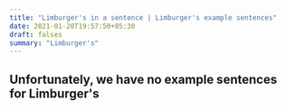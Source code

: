 ```yaml
---
title: "Limburger's in a sentence | Limburger's example sentences"
date: 2021-01-20T19:57:50+05:30
draft: falses
summary: "Limburger's"
---
```

## Unfortunately, we have no example sentences for Limburger's                 
